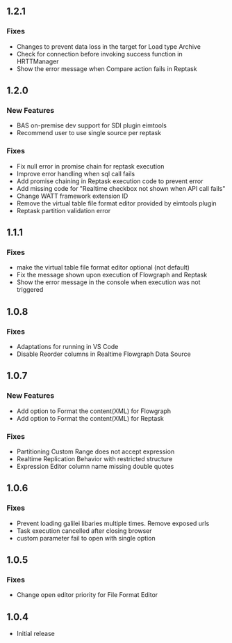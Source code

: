 ## 1.2.1

### Fixes
- Changes to prevent data loss in the target for Load type Archive
- Check for connection before invoking success function in HRTTManager
- Show the error message when Compare action fails in Reptask

## 1.2.0

### New Features
- BAS on-premise dev support for SDI plugin eimtools
- Recommend user to use single source per reptask

### Fixes
- Fix null error in promise chain for reptask execution
- Improve error handling when sql call fails
- Add promise chaining in Reptask execution code to prevent error
- Add missing code for "Realtime checkbox not shown when API call fails"
- Change WATT framework extension ID
- Remove the virtual table file format editor provided by eimtools plugin
- Reptask partition validation error

## 1.1.1

### Fixes
- make the virtual table file format editor optional (not default)
- Fix the message shown upon execution of Flowgraph and Reptask
- Show the error message in the console when execution was not triggered

## 1.0.8

### Fixes
- Adaptations for running in VS Code
- Disable Reorder columns in Realtime Flowgraph Data Source

## 1.0.7

### New Features
- Add option to Format the content(XML) for Flowgraph
- Add option to Format the content(XML) for Reptask

### Fixes
- Partitioning Custom Range does not accept expression
- Realtime Replication Behavior with restricted structure
- Expression Editor column name missing double quotes

## 1.0.6

### Fixes
- Prevent loading galilei libaries multiple times. Remove exposed urls
- Task execution cancelled after closing browser
- custom parameter fail to open with single option

## 1.0.5

### Fixes
- Change open editor priority for File Format Editor

## 1.0.4

- Initial release

